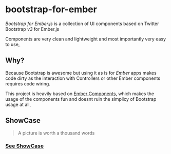 # bootstrap-for-ember

_Bootstrap for Ember.js_ is a collection of UI components based on Twitter Bootstrap *v3* for Ember.js

Components are very clean and lightweight and most importantly very easy to use,


## Why?

Because Bootstrap is awesome but using it as is for _Ember_ apps makes code dirty as the interaction with Controllers
or other Ember components requires code wiring.


This project is heavily based on [Ember Components](http://emberjs.com/guides/components/), which makes the usage of
the components fun and doesnt ruin the simplicy of Bootstrap usage at all,

## ShowCase

> A picture is worth a thousand words

### [See ShowCase](http://ember-addons.github.io/bootstrap-for-ember)

